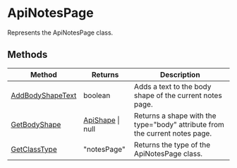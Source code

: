 # ApiNotesPage

Represents the ApiNotesPage class.


## Methods

| Method | Returns | Description |
| ------ | ------- | ----------- |
| [AddBodyShapeText](./Methods/AddBodyShapeText.md) | boolean | Adds a text to the body shape of the current notes page. |
| [GetBodyShape](./Methods/GetBodyShape.md) | [ApiShape](../ApiShape/ApiShape.md) \| null | Returns a shape with the type="body" attribute from the current notes page. |
| [GetClassType](./Methods/GetClassType.md) | "notesPage" | Returns the type of the ApiNotesPage class. |
